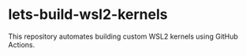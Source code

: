 # lets-build-wsl2-kernels
This repository automates building custom WSL2 kernels using GitHub Actions.
